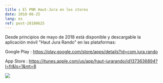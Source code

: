 ```yaml
---
title : El PNR Haut-Jura en los stores
date: 2018-06-25
lang: es
ref: post-20180625
---
```


Desde principios de mayo de 2018 está disponible y descargable la aplicación móvil "Haut Jura Rando" en las plataformas:

Google Play : <a href="https://play.google.com/store/apps/details?id=com.jura.rando" target="_blank">https://play.google.com/store/apps/details?id=com.jura.rando</a>

App Store : <a href="https://itunes.apple.com/us/app/haut-jurarando/id1373636894?l=fr&ls=1&mt=8" target="_blank">https://itunes.apple.com/us/app/haut-jurarando/id1373636894?l=fr&ls=1&mt=8</a>



<img style="max-width: 100%;" src="{{site.base_url}}/assets/img/pnr-haut-jura.png">
